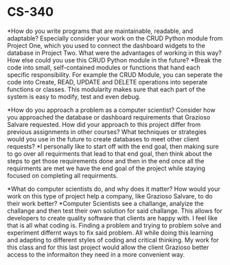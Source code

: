 # CS-340
*How do you write programs that are maintainable, readable, and adaptable? Especially consider your work on the CRUD Python module from Project One, which you used to connect the dashboard widgets to the database in Project Two. What were the advantages of working in this way? How else could you use this CRUD Python module in the future?
  *Break the code into small, self-contained modules or functions that hand each specific responsibility. For example the CRUD Module, you can seperate the code into Create, READ, UPDATE and DELETE operations into seperate functions or classes. This modularity makes sure that each part of the system is easy to modify, test and even debug. 

*How do you approach a problem as a computer scientist? Consider how you approached the database or dashboard requirements that Grazioso Salvare requested. How did your approach to this project differ from previous assignments in other courses? What techniques or strategies would you use in the future to create databases to meet other client requests?
  *I personally like to start off with the end goal, then making sure to go over all requirments that lead to that end goal, then think about the steps to get those requirements done and then in the end once all the requirments are met we have the end goal of the project while staying focused on completing all requirments. 

*What do computer scientists do, and why does it matter? How would your work on this type of project help a company, like Grazioso Salvare, to do their work better?
  *Computer Scientists see a challange, analyize the challange and then test their own solution for said challange. This allows for developers to create quality software that clients are happy with. I feel like that is all what coding is. Finding a problem and trying to problem solve and experiment differnt ways to fix said problem. All while doing this learning and adapting to different styles of coding and critical thinking. My work for this class and for this last project would allow the client Grazioso better access to the informaiton they need in a more convenient way. 
